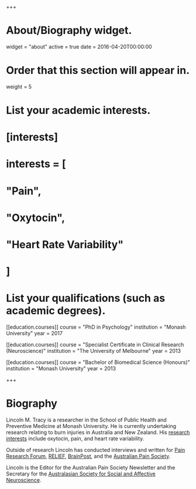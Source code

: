 +++
# About/Biography widget.
widget = "about"
active = true
date = 2016-04-20T00:00:00

# Order that this section will appear in.
weight = 5

# List your academic interests.
# [interests]
#   interests = [
#     "Pain",
#     "Oxytocin",
#     "Heart Rate Variability"
#   ]

# List your qualifications (such as academic degrees).
[[education.courses]]
  course = "PhD in Psychology"
  institution = "Monash University"
  year = 2017

[[education.courses]]
  course = "Specialist Certificate in Clinical Research (Neuroscience)"
  institution = "The University of Melbourne"
  year = 2013

[[education.courses]]
  course = "Bachelor of Biomedical Science (Honours)"
  institution = "Monash University"
  year = 2013
 
+++

# Biography

Lincoln M. Tracy is a researcher in the School of Public Health and Preventive Medicine at Monash University. He is currently undertaking research relating to burn injuries in Australia and New Zealand. His [research interests](/#projects) include oxytocin, pain, and heart rate variability.

Outside of research Lincoln has conducted interviews and written for [Pain Research Forum](https://www.painresearchforum.org/), [RELIEF](http://relief.news/home/),  [BrainPost](https://www.brainpost.co/), and the [Australian Pain Society](https://www.apsoc.org.au/).

Lincoln is the Editor for the Australian Pain Society Newsletter and the Secretary for the [Australasian Society for Social and Affective Neuroscience](http://www.as4san.com/).
